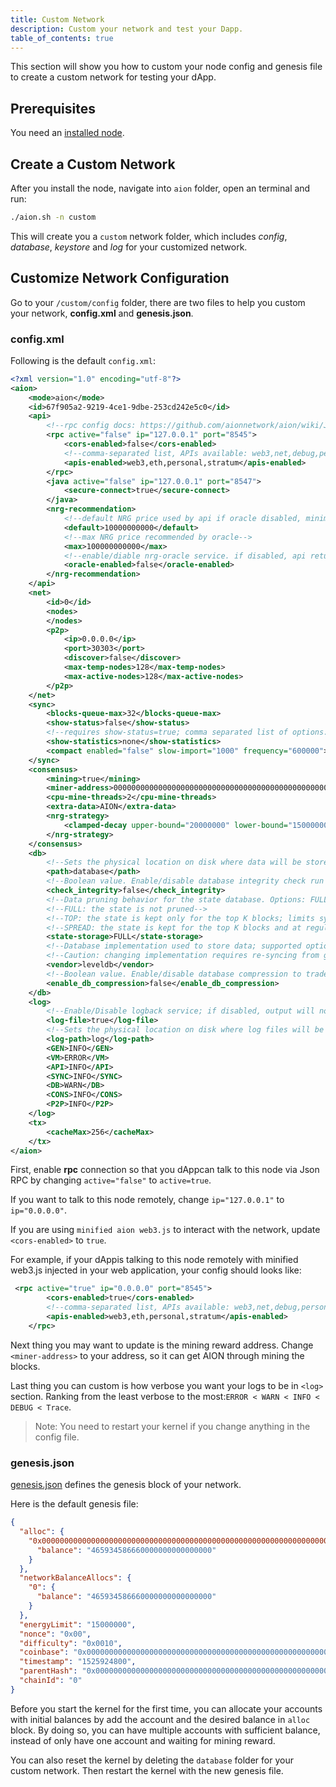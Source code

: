 ```yaml
---
title: Custom Network
description: Custom your network and test your Dapp.
table_of_contents: true
---
```


This section will show you how to custom your node config and genesis file to create a custom network for testing your dApp.

## Prerequisites

You need an [installed node](/developers/nodes/java/install/).

## Create a Custom Network

After you install the node, navigate into `aion` folder, open an terminal and run:

```sh
./aion.sh -n custom
```

This will create you a `custom` network folder, which includes *config*, *database*, *keystore* and *log* for your customized network.

## Customize Network Configuration

Go to your `/custom/config` folder, there are two files to help you custom your network, **config.xml** and **genesis.json**.

### config.xml

Following is the default `config.xml`:

```xml
<?xml version="1.0" encoding="utf-8"?>
<aion>
	<mode>aion</mode>
	<id>67f905a2-9219-4ce1-9dbe-253cd242e5c0</id>
	<api>
		<!--rpc config docs: https://github.com/aionnetwork/aion/wiki/JSON-RPC-API-Docs-->
		<rpc active="false" ip="127.0.0.1" port="8545">
			<cors-enabled>false</cors-enabled>
			<!--comma-separated list, APIs available: web3,net,debug,personal,eth,stratum-->
			<apis-enabled>web3,eth,personal,stratum</apis-enabled>
		</rpc>
		<java active="false" ip="127.0.0.1" port="8547">
			<secure-connect>true</secure-connect>
		</java>
		<nrg-recommendation>
			<!--default NRG price used by api if oracle disabled, minimum price recommended by oracle-->
			<default>10000000000</default>
			<!--max NRG price recommended by oracle-->
			<max>100000000000</max>
			<!--enable/diable nrg-oracle service. if disabled, api returns default NRG price if asked for nrgPrice-->
			<oracle-enabled>false</oracle-enabled>
		</nrg-recommendation>
	</api>
	<net>
		<id>0</id>
		<nodes>
		</nodes>
		<p2p>
			<ip>0.0.0.0</ip>
			<port>30303</port>
			<discover>false</discover>
			<max-temp-nodes>128</max-temp-nodes>
			<max-active-nodes>128</max-active-nodes>
		</p2p>
	</net>
	<sync>
		<blocks-queue-max>32</blocks-queue-max>
		<show-status>false</show-status>
		<!--requires show-status=true; comma separated list of options: [all, peer_states, requests, seeds, leeches, responses, none]-->
		<show-statistics>none</show-statistics>
		<compact enabled="false" slow-import="1000" frequency="600000"></compact>
	</sync>
	<consensus>
		<mining>true</mining>
		<miner-address>0000000000000000000000000000000000000000000000000000000000000000</miner-address>
		<cpu-mine-threads>2</cpu-mine-threads>
		<extra-data>AION</extra-data>
		<nrg-strategy>
			<clamped-decay upper-bound="20000000" lower-bound="15000000"></clamped-decay>
		</nrg-strategy>
	</consensus>
	<db>
		<!--Sets the physical location on disk where data will be stored.-->
		<path>database</path>
		<!--Boolean value. Enable/disable database integrity check run at startup.-->
		<check_integrity>false</check_integrity>
		<!--Data pruning behavior for the state database. Options: FULL, TOP, SPREAD.-->
		<!--FULL: the state is not pruned-->
		<!--TOP: the state is kept only for the top K blocks; limits sync to branching only within the stored blocks-->
		<!--SPREAD: the state is kept for the top K blocks and at regular block intervals-->
		<state-storage>FULL</state-storage>
		<!--Database implementation used to store data; supported options: leveldb, h2, rocksdb.-->
		<!--Caution: changing implementation requires re-syncing from genesis!-->
		<vendor>leveldb</vendor>
		<!--Boolean value. Enable/disable database compression to trade storage space for execution time.-->
		<enable_db_compression>false</enable_db_compression>
	</db>
	<log>
		<!--Enable/Disable logback service; if disabled, output will not be logged.-->
		<log-file>true</log-file>
		<!--Sets the physical location on disk where log files will be stored.-->
		<log-path>log</log-path>
		<GEN>INFO</GEN>
		<VM>ERROR</VM>
		<API>INFO</API>
		<SYNC>INFO</SYNC>
		<DB>WARN</DB>
		<CONS>INFO</CONS>
		<P2P>INFO</P2P>
	</log>
	<tx>
		<cacheMax>256</cacheMax>
	</tx>
</aion>
```

First, enable **rpc** connection so that you dAppcan talk to this node via Json RPC by changing `active="false"` to `active=true`.

If you want to talk to this node remotely, change `ip="127.0.0.1"` to `ip="0.0.0.0"`.

If you are using `minified aion web3.js` to interact with the network, update `<cors-enabled>` to `true`.

For example, if your dAppis talking to this node remotely with minified web3.js injected in your web application, your config should looks like:

```xml
 <rpc active="true" ip="0.0.0.0" port="8545">
        <cors-enabled>true</cors-enabled>
        <!--comma-separated list, APIs available: web3,net,debug,personal,eth,stratum-->
        <apis-enabled>web3,eth,personal,stratum</apis-enabled>
    </rpc>
```

Next thing you may want to update is the mining reward address. Change `<miner-address>` to your address, so it can get AION through mining the blocks.

Last thing you can custom is how verbose you want your logs to be in `<log>` section. Ranking from the least verbose to the most:`ERROR < WARN < INFO < DEBUG < Trace`.

> Note: You need to restart your kernel if you change anything in the config file.

### genesis.json

[genesis.json](https://github.com/aionnetwork/aion/wiki/Genesis-Block) defines the genesis block of your network.

Here is the default genesis file:

```json
{
  "alloc": {
    "0x0000000000000000000000000000000000000000000000000000000000000000": {
      "balance": "465934586660000000000000000"
    }
  },
  "networkBalanceAllocs": {
    "0": {
      "balance": "465934586660000000000000000"
    }
  },
  "energyLimit": "15000000",
  "nonce": "0x00",
  "difficulty": "0x0010",
  "coinbase": "0x0000000000000000000000000000000000000000000000000000000000000000",
  "timestamp": "1525924800",
  "parentHash": "0x0000000000000000000000000000000000000000000000000000000000000000",
  "chainId": "0"
}
```

Before you start the kernel for the first time, you can allocate your accounts with initial balances by add the account and the desired balance in `alloc` block. By doing so, you can have multiple accounts with sufficient balance, instead of only have one account and waiting for mining reward.

You can also reset the kernel by deleting the `database` folder for your custom network. Then restart the kernel with the new genesis file.
